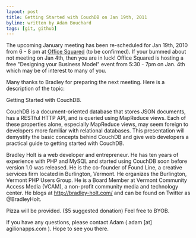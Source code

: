 ```yaml
---
layout: post
title: Getting Started with CouchDB on Jan 19th, 2011
byline: written by Adam Bouchard
tags: [git, github]
---
```


The upcoming January meeting has been re-scheduled for Jan 19th, 2010 from 6 - 8 pm at [Office Squared](http://www.officesquaredvt.com/) (to be confirmed).  If your bummed about not meeting on Jan 4th, then you are in luck!  Office Squared is hosting a free "Designing your Business Model" event from 5:30 - 7pm on Jan. 4th which may be of interest to many of you.

Many thanks to Bradley for preparing the next meeting.  Here is a description of the topic:

Getting Started with CouchDB.

CouchDB is a document-oriented database that stores JSON documents, has a RESTful HTTP API, and is queried using MapReduce views. Each of these properties alone, especially MapReduce views, may seem foreign to developers more familiar with relational databases. This presentation will demystify the basic concepts behind CouchDB and give web developers a practical guide to getting started with CouchDB.

Bradley Holt is a web developer and entrepreneur. He has ten years of experience with PHP and MySQL and started using CouchDB soon before version 1.0 was released. He is the co-founder of Found Line, a creative services firm located in Burlington, Vermont. He organizes the Burlington, Vermont PHP Users Group. He is a Board Member at Vermont Community Access Media (VCAM), a non-profit community media and technology center. He blogs at http://bradley-holt.com/ and can be found on Twitter as @BradleyHolt.

Pizza will be provided. ($5 suggested donation)  Feel free to BYOB.

If you have any questions, please contact Adam ( adam [at] agilionapps.com ). Hope to see you there.

